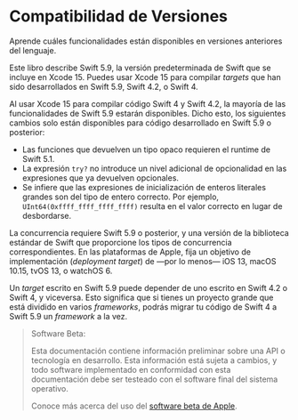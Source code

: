 # Compatibilidad de Versiones

Aprende cuáles funcionalidades están disponibles en versiones anteriores del lenguaje.

Este libro describe Swift 5.9,
la versión predeterminada de Swift que se incluye en Xcode 15.
Puedes usar Xcode 15 para compilar _targets_
que han sido desarrollados en Swift 5.9, Swift 4.2, o Swift 4.

<!--
  - test: `swift-version`

  ```swifttest
  >> #if swift(>=5.9.1)
  >>     print("Too new")
  >> #elseif swift(>=5.9)
  >>     print("Just right")
  >> #else
  >>     print("Too old")
  >> #endif
  << Just right
  ```
-->

Al usar Xcode 15 para compilar código Swift 4 y Swift 4.2,
la mayoría de las funcionalidades de Swift 5.9 estarán disponibles.
Dicho esto,
los siguientes cambios solo están disponibles
para código desarrollado en Swift 5.9 o posterior:

-   Las funciones que devuelven un tipo opaco requieren el runtime de Swift 5.1.
-   La expresión `try?` no introduce un nivel adicional de opcionalidad en las
    expresiones que ya devuelven opcionales.
-   Se infiere que las expresiones de inicialización de enteros literales
    grandes son del tipo de entero correcto.
    Por ejemplo, `UInt64(0xffff_ffff_ffff_ffff)` resulta en el valor correcto
    en lugar de desbordarse.

La concurrencia requiere Swift 5.9 o posterior,
y una versión de la biblioteca estándar de Swift
que proporcione los tipos de concurrencia correspondientes.
En las plataformas de Apple,
fija un objetivo de implementación (_deployment target_)
de —por lo menos— iOS 13, macOS 10.15, tvOS 13, o watchOS 6.

Un _target_ escrito en Swift 5.9 puede depender
de uno escrito en Swift 4.2 o Swift 4,
y viceversa.
Esto significa que si tienes un proyecto grande
que está dividido en varios _frameworks_,
podrás migrar tu código de Swift 4 a Swift 5.9
un _framework_ a la vez.

> Software Beta:
>
> Esta documentación contiene información preliminar sobre una API o tecnología en desarrollo. Esta información está sujeta a cambios, y todo software implementado en conformidad con esta documentación debe ser testeado con el software final del sistema operativo.
>
> Conoce más acerca del uso del [software beta de Apple](https://developer.apple.com/es/support/beta-software/).

<!--
Este archivo fuente es parte del proyecto de código abierto Swift.org

Copyright (c) 2014 - 2023 Apple Inc. y los autores del proyecto Swift
Licenciado bajo la Licencia Apache v2.0 con Runtime Library Exception

Consulta https://swift.org/LICENSE.txt para información sobre la licencia
Consulta https://swift.org/CONTRIBUTING.txt para ver la lista de autores del proyecto Swift
-->
